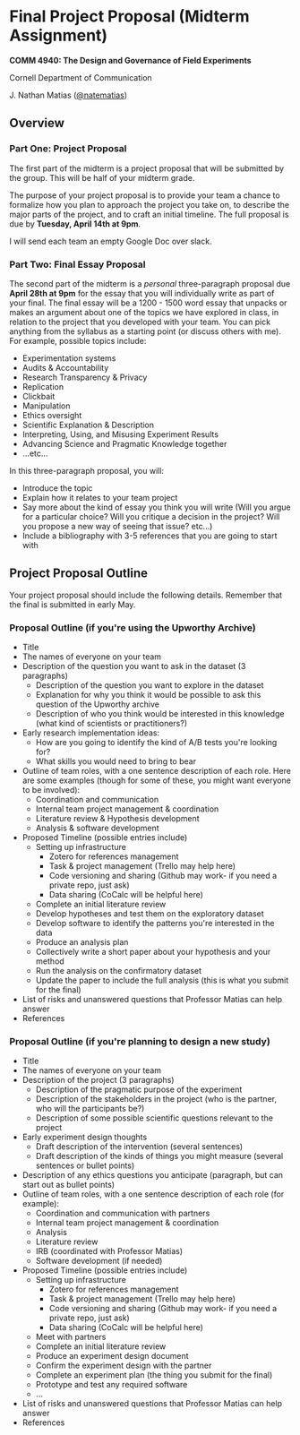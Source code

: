 # Final Project Proposal (Midterm Assignment)

**COMM 4940: The Design and Governance of Field Experiments**

Cornell Department of Communication

J. Nathan Matias ([@natematias](https://twitter.com/natematias))

## Overview

### Part One: Project Proposal
The first part of the midterm is a project proposal that will be submitted by the group. This will be half of your midterm grade.

The purpose of your project proposal is to provide your team a chance to formalize how you plan to approach the project you take on, to describe the major parts of the project, and to craft an initial timeline. The full proposal is due by **Tuesday, April 14th at 9pm**.

I will send each team an empty Google Doc over slack.

### Part Two: Final Essay Proposal
The second part of the midterm is a *personal* three-paragraph proposal due **April 28th at 9pm** for the essay that you will individually write as part of your final. The final essay will be a 1200 - 1500 word essay that unpacks or makes an argument about one of the topics we have explored in class, in relation to the project that you developed with your team. You can pick anything from the syllabus as a starting point (or discuss others with me). For example, possible topics include:
* Experimentation systems
* Audits & Accountability
* Research Transparency & Privacy
* Replication
* Clickbait
* Manipulation
* Ethics oversight
* Scientific Explanation & Description
* Interpreting, Using, and Misusing Experiment Results
* Advancing Science and Pragmatic Knowledge together
* ...etc...

In this three-paragraph proposal, you will:
* Introduce the topic
* Explain how it relates to your team project
* Say more about the kind of essay you think you will write (Will you argue for a particular choice? Will you critique a decision in the project? Will you propose a new way of seeing that issue? etc...)
* Include a bibliography with 3-5 references that you are going to start with

## Project Proposal Outline
Your project proposal should include the following details. Remember that the final is submitted in early May.

### Proposal Outline (if you're using the Upworthy Archive)
* Title
* The names of everyone on your team
* Description of the question you want to ask in the dataset (3 paragraphs)
  * Description of the question you want to explore in the dataset
  * Explanation for why you think it would be possible to ask this question of the Upworthy archive
  * Description of who you think would be interested in this knowledge (what kind of scientists or practitioners?)
* Early research implementation ideas:
  * How are you going to identify the kind of A/B tests you're looking for?
  * What skills you would need to bring to bear
* Outline of team roles, with a one sentence description of each role. Here are some examples (though for some of these, you might want everyone to be involved):
  * Coordination and communication
  * Internal team project management & coordination
  * Literature review & Hypothesis development
  * Analysis & software development 
* Proposed Timeline (possible entries include)
  * Setting up infrastructure
    * Zotero for references management
    * Task & project management (Trello may help here)
    * Code versioning and sharing (Github may work- if you need a private repo, just ask)
    * Data sharing (CoCalc will be helpful here)
  * Complete an initial literature review
  * Develop hypotheses and test them on the exploratory dataset
  * Develop software to identify the patterns you're interested in the data
  * Produce an analysis plan
  * Collectively write a short paper about your hypothesis and your method
  * Run the analysis on the confirmatory dataset
  * Update the paper to include the full analysis (this is what you submit for the final)
* List of risks and unanswered questions that Professor Matias can help answer
* References 

### Proposal Outline (if you're planning to design a new study)
* Title
* The names of everyone on your team
* Description of the project (3 paragraphs)
  * Description of the pragmatic purpose of the experiment
  * Description of the stakeholders in the project (who is the partner, who will the participants be?)
  * Description of some possible scientific questions relevant to the project
* Early experiment design thoughts
  * Draft description of the intervention (several sentences)
  * Draft description of the kinds of things you might measure (several sentences or bullet points)
* Description of any ethics questions you anticipate (paragraph, but can start out as bullet points)
* Outline of team roles, with a one sentence description of each role (for example):
  * Coordination and communication with partners
  * Internal team project management & coordination
  * Analysis
  * Literature review
  * IRB (coordinated with Professor Matias)
  * Software development (if needed)
* Proposed Timeline (possible entries include)
  * Setting up infrastructure
    * Zotero for references management
    * Task & project management (Trello may help here)
    * Code versioning and sharing (Github may work- if you need a private repo, just ask)
    * Data sharing (CoCalc will be helpful here)
  * Meet with partners
  * Complete an initial literature review
  * Produce an experiment design document
  * Confirm the experiment design with the partner
  * Complete an experiment plan  (the thing you submit for the final)
  * Prototype and test any required software
  * ...
* List of risks and unanswered questions that Professor Matias can help answer
* References 

